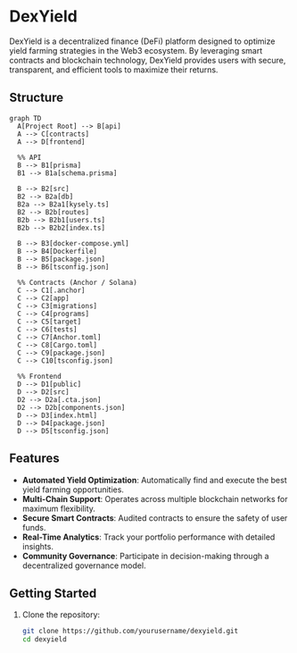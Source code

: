 # DexYield

DexYield is a decentralized finance (DeFi) platform designed to optimize yield farming strategies in the Web3 ecosystem. By leveraging smart contracts and blockchain technology, DexYield provides users with secure, transparent, and efficient tools to maximize their returns.

## Structure

```mermaid
graph TD
  A[Project Root] --> B[api]
  A --> C[contracts]
  A --> D[frontend]

  %% API
  B --> B1[prisma]
  B1 --> B1a[schema.prisma]

  B --> B2[src]
  B2 --> B2a[db]
  B2a --> B2a1[kysely.ts]
  B2 --> B2b[routes]
  B2b --> B2b1[users.ts]
  B2b --> B2b2[index.ts]

  B --> B3[docker-compose.yml]
  B --> B4[Dockerfile]
  B --> B5[package.json]
  B --> B6[tsconfig.json]

  %% Contracts (Anchor / Solana)
  C --> C1[.anchor]
  C --> C2[app]
  C --> C3[migrations]
  C --> C4[programs]
  C --> C5[target]
  C --> C6[tests]
  C --> C7[Anchor.toml]
  C --> C8[Cargo.toml]
  C --> C9[package.json]
  C --> C10[tsconfig.json]

  %% Frontend
  D --> D1[public]
  D --> D2[src]
  D2 --> D2a[.cta.json]
  D2 --> D2b[components.json]
  D --> D3[index.html]
  D --> D4[package.json]
  D --> D5[tsconfig.json]
```

## Features

- **Automated Yield Optimization**: Automatically find and execute the best yield farming opportunities.
- **Multi-Chain Support**: Operates across multiple blockchain networks for maximum flexibility.
- **Secure Smart Contracts**: Audited contracts to ensure the safety of user funds.
- **Real-Time Analytics**: Track your portfolio performance with detailed insights.
- **Community Governance**: Participate in decision-making through a decentralized governance model.

## Getting Started

1. Clone the repository:

   ```bash
   git clone https://github.com/yourusername/dexyield.git
   cd dexyield
   ```
